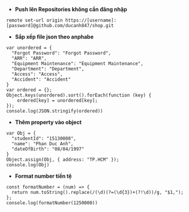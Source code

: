 
- **Push lên Repositories không cần đăng nhập**

```
remote set-url origin https://[username]:[password]@github.com/ducanh847/shop.git 
```

- **Sắp xếp file json theo anphabe**

```
var unordered = { 
  "Forgot Password": "Forgot Password",
  "ARR": "ARR", 
  "Equipment Maintenance": "Equipment Maintenance", 
  "Department": "Department", 
  "Access": "Access", 
  "Accident": "Accident" 
} 
var ordered = {};
Object.keys(unordered).sort().forEach(function (key) {
    ordered[key] = unordered[key];
});
console.log(JSON.stringify(ordered))
```

- **Thêm property vào object**

```
var Obj = {
  "studentId": "15130008",
  "name": "Phan Duc Anh",
  "dateOfBirth": "08/04/1997"
}
Object.assign(Obj, { address: "TP.HCM" });
console.log(Obj)
```

- **Format number tiền tệ**

```
const formatNumber = (num) => {
  return num.toString().replace(/(\d)(?=(\d{3})+(?!\d))/g, "$1,");
};
console.log(formatNumber(1250000))
```

